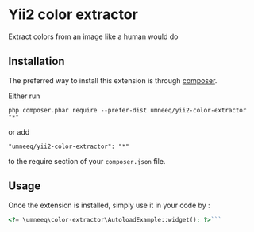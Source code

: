 Yii2 color extractor
====================
Extract colors from an image like a human would do

Installation
------------

The preferred way to install this extension is through [composer](http://getcomposer.org/download/).

Either run

```
php composer.phar require --prefer-dist umneeq/yii2-color-extractor "*"
```

or add

```
"umneeq/yii2-color-extractor": "*"
```

to the require section of your `composer.json` file.


Usage
-----

Once the extension is installed, simply use it in your code by  :

```php
<?= \umneeq\color-extractor\AutoloadExample::widget(); ?>```